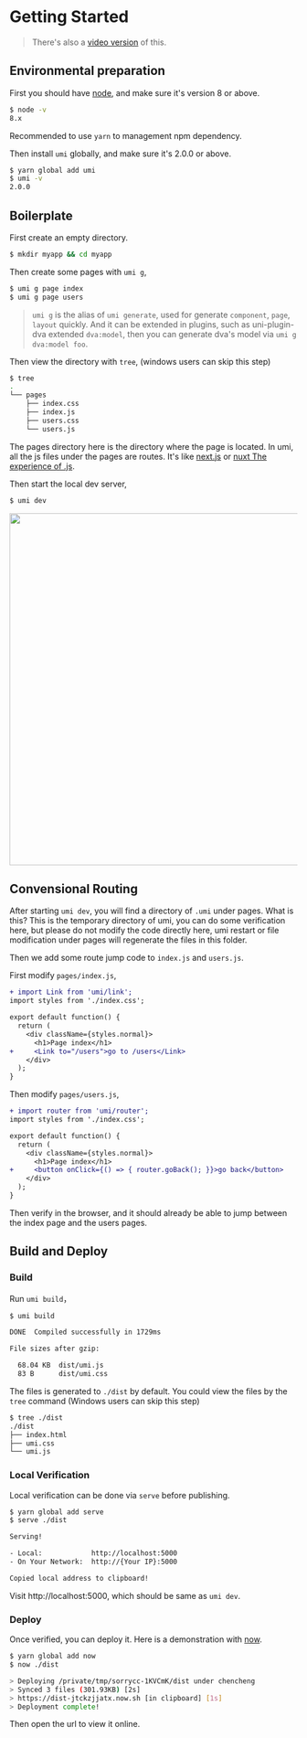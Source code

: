# Getting Started

> There's also a [video version](https://www.youtube.com/watch?v=vkAUGUlYm24&list=PLzu0PBqV2jld2q5gCADxX17NE3gF3FvYq) of this.

## Environmental preparation

First you should have [node](https://nodejs.org/en/), and make sure it's version 8 or above.

```bash
$ node -v
8.x
```

Recommended to use `yarn` to management npm dependency.

Then install `umi` globally, and make sure it's 2.0.0 or above.

```bash
$ yarn global add umi
$ umi -v
2.0.0
```

## Boilerplate

First create an empty directory.

```bash
$ mkdir myapp && cd myapp
```

Then create some pages with `umi g`,

```bash
$ umi g page index
$ umi g page users
```

> `umi g` is the alias of `umi generate`, used for generate `component`, `page`, `layout` quickly. And it can be extended in plugins, such as uni-plugin-dva extended `dva:model`, then you can generate dva's model via `umi g dva:model foo`.

Then view the directory with `tree`, (windows users can skip this step)

```bash
$ tree
.
└── pages
    ├── index.css
    ├── index.js
    ├── users.css
    └── users.js
```

The pages directory here is the directory where the page is located. In umi, all the js files under the pages are routes. It's like [next.js](https://github.com/zeit/next.js) or [nuxt The experience of .js](https://nuxtjs.org/).

Then start the local dev server,

```bash
$ umi dev
```

<img src="https://gw.alipayobjects.com/zos/rmsportal/SGkKMTPMJWFnYMbyznFW.png" width="616" />

## Convensional Routing

After starting `umi dev`, you will find a directory of `.umi` under pages. What is this? This is the temporary directory of umi, you can do some verification here, but please do not modify the code directly here, umi restart or file modification under pages will regenerate the files in this folder.

Then we add some route jump code to `index.js` and `users.js`.

First modify `pages/index.js`,

```diff
+ import Link from 'umi/link';
import styles from './index.css';

export default function() {
  return (
    <div className={styles.normal}>
      <h1>Page index</h1>
+     <Link to="/users">go to /users</Link>
    </div>
  );
}
```

Then modify `pages/users.js`,

```diff
+ import router from 'umi/router';
import styles from './index.css';

export default function() {
  return (
    <div className={styles.normal}>
      <h1>Page index</h1>
+     <button onClick={() => { router.goBack(); }}>go back</button>
    </div>
  );
}
```

Then verify in the browser, and it should already be able to jump between the index page and the users pages.

## Build and Deploy

### Build

Run `umi build`，

```bash
$ umi build

DONE  Compiled successfully in 1729ms

File sizes after gzip:

  68.04 KB  dist/umi.js
  83 B      dist/umi.css
```

The files is generated to `./dist` by default. You could view the files by the `tree` command (Windows users can skip this step)

```bash
$ tree ./dist
./dist
├── index.html
├── umi.css
└── umi.js
```

### Local Verification

Local verification can be done via `serve` before publishing.

```bash
$ yarn global add serve
$ serve ./dist

Serving!

- Local:            http://localhost:5000
- On Your Network:  http://{Your IP}:5000

Copied local address to clipboard!
```

Visit http://localhost:5000, which should be same as `umi dev`.

### Deploy

Once verified, you can deploy it. Here is a demonstration with [now](http://now.sh/).

```bash
$ yarn global add now
$ now ./dist

> Deploying /private/tmp/sorrycc-1KVCmK/dist under chencheng
> Synced 3 files (301.93KB) [2s]
> https://dist-jtckzjjatx.now.sh [in clipboard] [1s]
> Deployment complete!
```

Then open the url to view it online.
